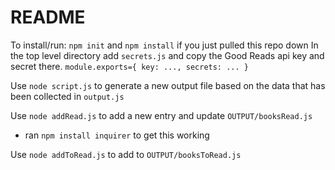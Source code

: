 # README

To install/run:
`npm init` and `npm install` if you just pulled this repo down
In the top level directory add `secrets.js` and copy the Good Reads api key and secret there.
`module.exports={ key: ..., secrets: ... }`

Use `node script.js` to generate a new output file based on the data that has been collected in `output.js`

Use `node addRead.js` to add a new entry and update `OUTPUT/booksRead.js`
- ran `npm install inquirer` to get this working
  
Use `node addToRead.js` to add to `OUTPUT/booksToRead.js`